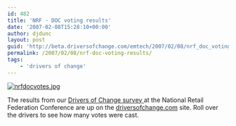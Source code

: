 ```yaml
---
id: 482
title: 'NRF - DOC voting results'
date: '2007-02-08T15:28:10+00:00'
author: djdunc
layout: post
guid: 'http://beta.driversofchange.com/emtech/2007/02/08/nrf_doc_voting_results/'
permalink: /2007/02/08/nrf-doc-voting-results/
tags:
    - 'drivers of change'
---
```


[![nrfdocvotes.jpg](https://i0.wp.com/www.driversofchange.com/wp-content/uploads/mt-old/emtech/images/nrfdocvotes.jpg?resize=400%2C285)](http://www.driversofchange.com/nrf/)

The results from our [Drivers of Change survey ](http://blogs.driversofchange.com/emtech/2007/01/national_retail_federation_con.html) at the National Retail Federation Conference are up on the [driversofchange.com](http://www.driversofchange.com/nrf/) site. Roll over the drivers to see how many votes were cast.